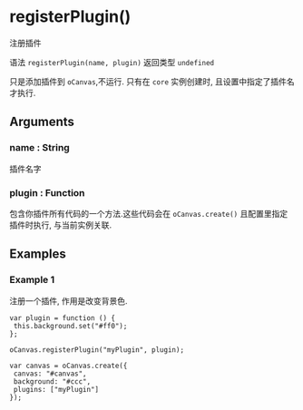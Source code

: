 # registerPlugin()

注册插件

语法 `registerPlugin(name, plugin)` 返回类型 `undefined`

只是添加插件到 `oCanvas`,不运行.
只有在 `core` 实例创建时, 且设置中指定了插件名才执行.

## Arguments

### name : String

插件名字

### plugin : Function

包含你插件所有代码的一个方法.这些代码会在 `oCanvas.create()` 且配置里指定插件时执行, 与当前实例关联.

## Examples

### Example 1

注册一个插件, 作用是改变背景色.

```
var plugin = function () {
 this.background.set("#ff0");
};

oCanvas.registerPlugin("myPlugin", plugin);

var canvas = oCanvas.create({
 canvas: "#canvas",
 background: "#ccc",
 plugins: ["myPlugin"]
});
```
